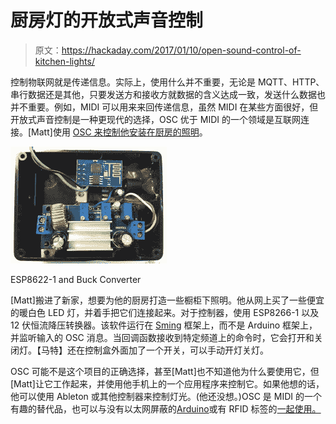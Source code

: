 # 厨房灯的开放式声音控制

> 原文：<https://hackaday.com/2017/01/10/open-sound-control-of-kitchen-lights/>

控制物联网就是传递信息。实际上，使用什么并不重要，无论是 MQTT、HTTP、串行数据还是其他，只要发送方和接收方就数据的含义达成一致，发送什么数据也并不重要。例如，MIDI 可以用来来回传递信息，虽然 MIDI 在某些方面很好，但开放式声音控制是一种更现代的选择，OSC 优于 MIDI 的一个领域是互联网连接。[Matt]使用 [OSC 来控制他安装在厨房的照明](http://axio.ms/projects/2017/01/03/Internet-of-kitchen.html)。

![kitchen_controller](img/3b48fc5e56341b798f7b679cba494af2.png)

ESP8622-1 and Buck Converter

[Matt]搬进了新家，想要为他的厨房打造一些橱柜下照明。他从网上买了一些便宜的暖白色 LED 灯，并着手把它们连接起来。对于控制器，使用 ESP8266-1 以及 12 伏恒流降压转换器。该软件运行在 [Sming](https://github.com/SmingHub/Sming/wiki) 框架上，而不是 Arduino 框架上，并监听输入的 OSC 消息。当回调函数接收到特定频道上的命令时，它会打开和关闭灯。【马特】还在控制盒外面加了一个开关，可以手动开灯关灯。

OSC 可能不是这个项目的正确选择，甚至[Matt]也不知道他为什么要使用它，但[Matt]让它工作起来，并使用他手机上的一个应用程序来控制它。如果他想的话，他可以使用 Ableton 或其他控制器来控制灯光。(他还没想。)OSC 是 MIDI 的一个有趣的替代品，也可以与没有以太网屏蔽的[Arduino](https://hackaday.com/2011/03/27/arduino-and-open-sound-control-without-an-ethernet-shield/)或有 RFID 标签的[一起使用。](https://hackaday.com/2009/12/30/rfid-meets-open-sound-control/)